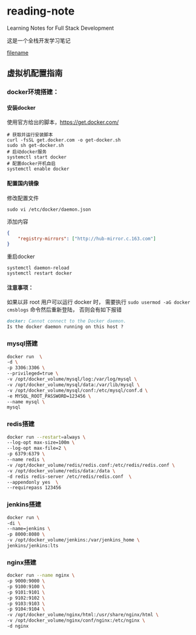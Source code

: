 # reading-note

Learning Notes for Full Stack Development

这是一个全栈开发学习笔记

[filename](./docs/%E5%B7%A5%E4%BD%9C%E6%95%88%E7%8E%87/Zotero.md ':include')

## 虚拟机配置指南

### docker环境搭建：

#### 安装docker

使用官方给出的脚本，https://get.docker.com/

```shell
# 获取并运行安装脚本
curl -fsSL get.docker.com -o get-docker.sh
sudo sh get-docker.sh
# 启动docker服务
systemctl start docker
# 配置docker开机自启
systemctl enable docker
```

#### 配置国内镜像

修改配置文件

```shell
sudo vi /etc/docker/daemon.json
```

添加内容

```json
{
    "registry-mirrors": ["http://hub-mirror.c.163.com"]
}
```

重启docker

```shell
systemctl daemon-reload
systemctl restart docker
```

#### 注意事项：

如果以非 root 用户可以运行 docker 时，
需要执行 `sudo usermod -aG docker cmsblogs` 命令然后重新登陆，
否则会有如下报错

```md
docker: Cannot connect to the Docker daemon. 
Is the docker daemon running on this host ?
```

### mysql搭建

```bash
docker run  \
-d \
-p 3306:3306 \
--privileged=true \
-v /opt/docker_volume/mysql/log:/var/log/mysql \
-v /opt/docker_volume/mysql/data:/var/lib/mysql \
-v /opt/docker_volume/mysql/conf:/etc/mysql/conf.d \
-e MYSQL_ROOT_PASSWORD=123456 \
--name mysql \
mysql
```

### redis搭建

```bash
docker run --restart=always \
--log-opt max-size=100m \
--log-opt max-file=2 \
-p 6379:6379 \
--name redis \
-v /opt/docker_volume/redis/redis.conf:/etc/redis/redis.conf \
-v /opt/docker_volume/redis/data:/data \
-d redis redis-server /etc/redis/redis.conf  \
--appendonly yes  \
--requirepass 123456
```

### jenkins搭建

```bash
docker run \
-di \
--name=jenkins \
-p 8000:8080 \
-v /opt/docker_volume/jenkins:/var/jenkins_home \
jenkins/jenkins:lts
```

### nginx搭建

```bash
docker run --name nginx \
-p 9000:9000 \
-p 9100:9100 \
-p 9101:9101 \
-p 9102:9102 \
-p 9103:9103 \
-p 9104:9104 \
-v /opt/docker_volume/nginx/html:/usr/share/nginx/html \
-v /opt/docker_volume/nginx/conf/nginx:/etc/nginx \
-d nginx
```
